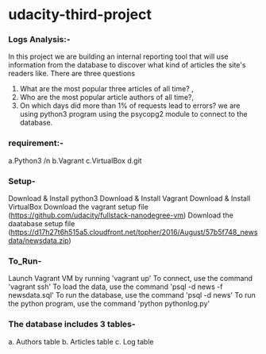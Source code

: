 # udacity-third-project
### Logs Analysis:-
In this project we are building an internal reporting tool that will use information from the database to discover
what kind of articles the site's readers like. 
There are three questions 
1. What are the most popular three articles of all time? , 
2. Who are the most popular article authors of all time?, 
3. On which days did more than 1% of requests lead to errors?
we are using python3 program using the psycopg2 module to connect to the database.

### requirement:-
  a.Python3 /n
  b.Vagrant
  c.VirtualBox
  d.git

### Setup-
   Download & Install python3
   Download & Install Vagrant 
   Download & Install VirtualBox
   Download the vagrant setup file (https://github.com/udacity/fullstack-nanodegree-vm)
   Download the daatabase setup file (https://d17h27t6h515a5.cloudfront.net/topher/2016/August/57b5f748_newsdata/newsdata.zip)
   

### To_Run-
  Launch Vagrant VM by running 'vagrant up'
  To connect, use the command 'vagrant ssh'
  To load the data, use the command 'psql -d news -f newsdata.sql'
  To run the database, use the command 'psql -d news'
  To run the python program, use the command 'python pythonlog.py'


### The database includes 3 tables-
a. Authors table
b. Articles table
c. Log table

